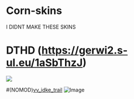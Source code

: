 # Corn-skins
I DIDNT MAKE THESE SKINS




















# DTHD (https://gerwi2.s-ul.eu/1aSbThzJ)
![](https://i.imgur.com/IMS7DKs.png)

#(NOMOD)[vv_idke_trail](https://drive.google.com/file/d/12xHpKcdN5HNnAQnjL8JN507ZyQEEFCn-/view)
![Image](https://skins.osuck.net/uploads/posts/2019-07/1561977645_screenshot5556.jpg)
